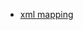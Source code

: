 - [xml mapping](http://propelorm.org/Propel/documentation/04-relationships.html#one-to-one-relationships)